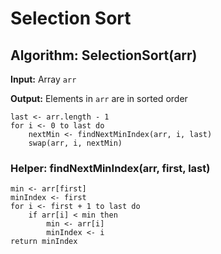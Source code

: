 # Selection Sort

## Algorithm: SelectionSort(arr)

**Input:** Array `arr`

**Output:** Elements in `arr` are in sorted order

```pseudo
last <- arr.length - 1
for i <- 0 to last do
    nextMin <- findNextMinIndex(arr, i, last)
    swap(arr, i, nextMin)
```

### Helper: findNextMinIndex(arr, first, last)

```pseudo
min <- arr[first]
minIndex <- first
for i <- first + 1 to last do
    if arr[i] < min then
        min <- arr[i]
        minIndex <- i
return minIndex
```
